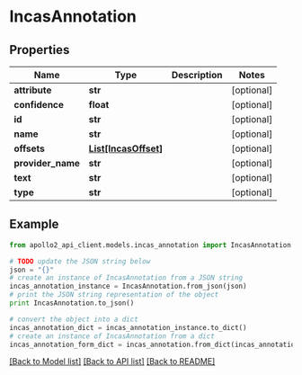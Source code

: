 # IncasAnnotation


## Properties
Name | Type | Description | Notes
------------ | ------------- | ------------- | -------------
**attribute** | **str** |  | [optional] 
**confidence** | **float** |  | [optional] 
**id** | **str** |  | [optional] 
**name** | **str** |  | [optional] 
**offsets** | [**List[IncasOffset]**](IncasOffset.md) |  | [optional] 
**provider_name** | **str** |  | [optional] 
**text** | **str** |  | [optional] 
**type** | **str** |  | [optional] 

## Example

```python
from apollo2_api_client.models.incas_annotation import IncasAnnotation

# TODO update the JSON string below
json = "{}"
# create an instance of IncasAnnotation from a JSON string
incas_annotation_instance = IncasAnnotation.from_json(json)
# print the JSON string representation of the object
print IncasAnnotation.to_json()

# convert the object into a dict
incas_annotation_dict = incas_annotation_instance.to_dict()
# create an instance of IncasAnnotation from a dict
incas_annotation_form_dict = incas_annotation.from_dict(incas_annotation_dict)
```
[[Back to Model list]](../README.md#documentation-for-models) [[Back to API list]](../README.md#documentation-for-api-endpoints) [[Back to README]](../README.md)



